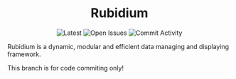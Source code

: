 <h1 align="center">Rubidium</h1>

<div align="center"> 
  <img alt="Latest" src="https://img.shields.io/github/v/release/TeamSpectra/Rubidium">
  <img alt="Open Issues" src="https://img.shields.io/github/issues/TeamSpectra/Rubidium">
  <img alt="Commit Activity" src="https://img.shields.io/github/commit-activity/w/TeamSpectra/Rubidium">
</div>

Rubidium is a dynamic, modular and efficient data managing and displaying framework.

This branch is for code commiting only!
